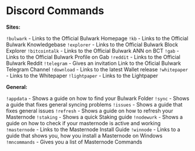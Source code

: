 # Discord Commands

**Sites:**

`!bulwark` - Links to the Official Bulwark Homepage
`!kb` - Links to the Official Bulwark Knowledgebase
`!explorer` - Links to the Official Bulwark Block Explorer
`!bitcointalk` - Links to the Official Bulwark ANN on BCT
`!gab` - Links to the Official Bulwark Profile on Gab
`!reddit` -  Links to the Official Bulwark Reddit
`!telegram` - Gives an invitation Link to the Oficial Bulwark Telegram Channel
`!download` - Links to the latest Wallet release
`!whitepaper` - Links to the Whitepaper
`!lightpaper` - Links to the Lightpaper

**General:**

`!appdata` - Shows a guide on how to find your Bulwark Folder
`!sync` - Shows a guide that fixes general syncing problems
`!issues` - Shows a guide that fixes general issues
`!refresh` - Shows a guide on how to refresh your Masternode
`!staking` - Shows a quick Staking guide
`!nodewurk` - Shows a guide on how to check if your masternode is active and working
`!masternode` - Links to the Masternode Install Guide
`!winnode` - Links to a guide that shows you, how you install a Masternode on Windows
`!mncommands` - Gives you a list of Masternode Commands

